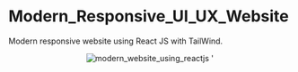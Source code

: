 # Modern_Responsive_UI_UX_Website
Modern responsive website using React JS with TailWind.

<div align='middle'>
  <img src='https://github.com/ThibautMilville/Modern_Responsive_UI_UX_Website/assets/87717065/d8e46372-78d9-456d-a757-25364f23078a' alt='modern_website_using_reactjs' />
'  
</div>
